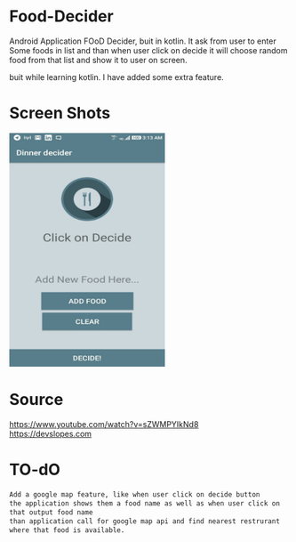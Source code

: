 # Food-Decider
Android Application FOoD Decider, buit in kotlin.
It ask from user to enter Some foods in list and than when user click on decide it will choose random food from that list and show it to user on screen.

buit while learning kotlin.
I have added some extra feature.

# Screen Shots </br>
<IMG src="ss.jpeg" height="420px" width="280px" alt="screenshot"/>

# Source
https://www.youtube.com/watch?v=sZWMPYIkNd8 </br>
https://devslopes.com

# TO-dO
```
Add a google map feature, like when user click on decide button
the application shows them a food name as well as when user click on that output food name
than application call for google map api and find nearest restrurant where that food is available.
```
